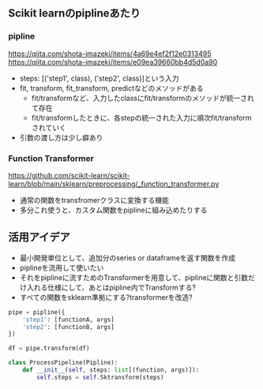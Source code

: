 ## Scikit learnのpiplineあたり

### pipline
https://qiita.com/shota-imazeki/items/4a69e4ef2f12e0313495
https://qiita.com/shota-imazeki/items/e09ea39660bb4d5d0a90
* steps: [('step1', class), ('step2', class)]という入力
* fit, transform, fit_transform, predictなどのメソッドがある
    * fit/transformなど、入力したclassにfit/transformのメソッドが統一されて存在
    * fit/transformしたときに、各stepの統一された入力に順次fit/transformされていく
* 引数の渡し方は少し癖あり

### Function Transformer
https://github.com/scikit-learn/scikit-learn/blob/main/sklearn/preprocessing/_function_transformer.py

* 通常の関数をtransfromerクラスに変換する機能
* 多分これ使うと、カスタム関数をpiplineに組み込めたりする

## 活用アイデア
* 最小開発単位として、追加分のseries or dataframeを返す関数を作成
* piplineを流用して使いたい
* それをpiplineに流すためのTransformerを用意して、piplineに関数と引数だけ入れる仕様にして、あとはpipline内でTransformする?
* すべての関数をsklearn準拠にする?transformerを改造?

```python
pipe = pipline({
    'step1': [functionA, args]
    'step2': [functionB, args]
})

df = pipe.transform(df)

class ProcessPipeline(Pipline):
    def __init__(self, steps: list[(function, args)]):
        self.steps = self.Sktransform(steps)
```
